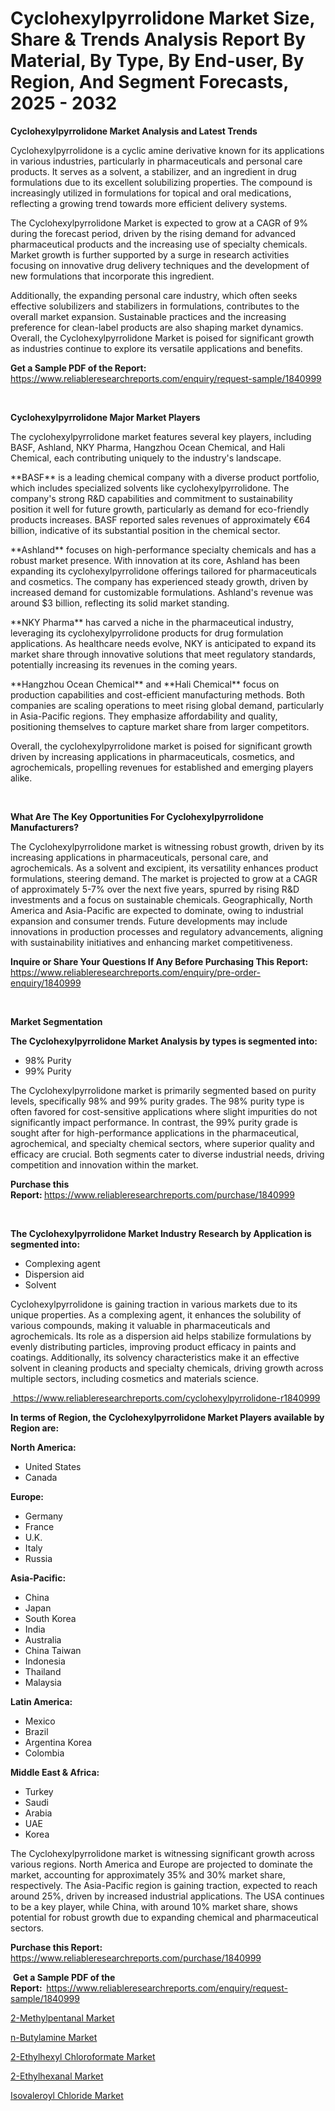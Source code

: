 <p><h1>Cyclohexylpyrrolidone Market Size, Share & Trends Analysis Report By Material, By Type, By End-user, By Region, And Segment Forecasts, 2025 - 2032</h1></p><p><strong>Cyclohexylpyrrolidone Market Analysis and Latest Trends</strong></p>
<p><p>Cyclohexylpyrrolidone is a cyclic amine derivative known for its applications in various industries, particularly in pharmaceuticals and personal care products. It serves as a solvent, a stabilizer, and an ingredient in drug formulations due to its excellent solubilizing properties. The compound is increasingly utilized in formulations for topical and oral medications, reflecting a growing trend towards more efficient delivery systems.</p><p>The Cyclohexylpyrrolidone Market is expected to grow at a CAGR of 9% during the forecast period, driven by the rising demand for advanced pharmaceutical products and the increasing use of specialty chemicals. Market growth is further supported by a surge in research activities focusing on innovative drug delivery techniques and the development of new formulations that incorporate this ingredient. </p><p>Additionally, the expanding personal care industry, which often seeks effective solubilizers and stabilizers in formulations, contributes to the overall market expansion. Sustainable practices and the increasing preference for clean-label products are also shaping market dynamics. Overall, the Cyclohexylpyrrolidone Market is poised for significant growth as industries continue to explore its versatile applications and benefits.</p></p>
<p><strong>Get a Sample PDF of the Report:&nbsp;</strong> <a href="https://www.reliableresearchreports.com/enquiry/request-sample/1840999?utm_campaign=32&utm_medium=2&utm_source=Github&utm_content=ia&utm_term=03022025&utm_id=cyclohexylpyrrolidone">https://www.reliableresearchreports.com/enquiry/request-sample/1840999</a></p>
<p>&nbsp;</p>
<p><strong>Cyclohexylpyrrolidone Major Market Players</strong></p>
<p><p>The cyclohexylpyrrolidone market features several key players, including BASF, Ashland, NKY Pharma, Hangzhou Ocean Chemical, and Hali Chemical, each contributing uniquely to the industry's landscape.</p><p>**BASF** is a leading chemical company with a diverse product portfolio, which includes specialized solvents like cyclohexylpyrrolidone. The company's strong R&D capabilities and commitment to sustainability position it well for future growth, particularly as demand for eco-friendly products increases. BASF reported sales revenues of approximately €64 billion, indicative of its substantial position in the chemical sector.</p><p>**Ashland** focuses on high-performance specialty chemicals and has a robust market presence. With innovation at its core, Ashland has been expanding its cyclohexylpyrrolidone offerings tailored for pharmaceuticals and cosmetics. The company has experienced steady growth, driven by increased demand for customizable formulations. Ashland's revenue was around $3 billion, reflecting its solid market standing.</p><p>**NKY Pharma** has carved a niche in the pharmaceutical industry, leveraging its cyclohexylpyrrolidone products for drug formulation applications. As healthcare needs evolve, NKY is anticipated to expand its market share through innovative solutions that meet regulatory standards, potentially increasing its revenues in the coming years.</p><p>**Hangzhou Ocean Chemical** and **Hali Chemical** focus on production capabilities and cost-efficient manufacturing methods. Both companies are scaling operations to meet rising global demand, particularly in Asia-Pacific regions. They emphasize affordability and quality, positioning themselves to capture market share from larger competitors.</p><p>Overall, the cyclohexylpyrrolidone market is poised for significant growth driven by increasing applications in pharmaceuticals, cosmetics, and agrochemicals, propelling revenues for established and emerging players alike.</p></p>
<p>&nbsp;</p>
<p><strong>What Are The Key Opportunities For Cyclohexylpyrrolidone Manufacturers?</strong></p>
<p><p>The Cyclohexylpyrrolidone market is witnessing robust growth, driven by its increasing applications in pharmaceuticals, personal care, and agrochemicals. As a solvent and excipient, its versatility enhances product formulations, steering demand. The market is projected to grow at a CAGR of approximately 5-7% over the next five years, spurred by rising R&D investments and a focus on sustainable chemicals. Geographically, North America and Asia-Pacific are expected to dominate, owing to industrial expansion and consumer trends. Future developments may include innovations in production processes and regulatory advancements, aligning with sustainability initiatives and enhancing market competitiveness.</p></p>
<p><strong>Inquire or Share Your Questions If Any Before Purchasing This Report:</strong> <a href="https://www.reliableresearchreports.com/enquiry/pre-order-enquiry/1840999?utm_campaign=32&utm_medium=2&utm_source=Github&utm_content=ia&utm_term=03022025&utm_id=cyclohexylpyrrolidone">https://www.reliableresearchreports.com/enquiry/pre-order-enquiry/1840999</a></p>
<p>&nbsp;</p>
<p><strong>Market Segmentation</strong></p>
<p><strong>The Cyclohexylpyrrolidone Market Analysis by types is segmented into:</strong></p>
<p><ul><li>98% Purity</li><li>99% Purity</li></ul></p>
<p><p>The Cyclohexylpyrrolidone market is primarily segmented based on purity levels, specifically 98% and 99% purity grades. The 98% purity type is often favored for cost-sensitive applications where slight impurities do not significantly impact performance. In contrast, the 99% purity grade is sought after for high-performance applications in the pharmaceutical, agrochemical, and specialty chemical sectors, where superior quality and efficacy are crucial. Both segments cater to diverse industrial needs, driving competition and innovation within the market.</p></p>
<p><strong>Purchase this Report:&nbsp;</strong><a href="https://www.reliableresearchreports.com/purchase/1840999?utm_campaign=32&utm_medium=2&utm_source=Github&utm_content=ia&utm_term=03022025&utm_id=cyclohexylpyrrolidone">https://www.reliableresearchreports.com/purchase/1840999</a></p>
<p>&nbsp;</p>
<p><strong>The Cyclohexylpyrrolidone Market Industry Research by Application is segmented into:</strong></p>
<p><ul><li>Complexing agent</li><li>Dispersion aid</li><li>Solvent</li></ul></p>
<p><p>Cyclohexylpyrrolidone is gaining traction in various markets due to its unique properties. As a complexing agent, it enhances the solubility of various compounds, making it valuable in pharmaceuticals and agrochemicals. Its role as a dispersion aid helps stabilize formulations by evenly distributing particles, improving product efficacy in paints and coatings. Additionally, its solvency characteristics make it an effective solvent in cleaning products and specialty chemicals, driving growth across multiple sectors, including cosmetics and materials science.</p></p>
<p><a href="https://www.reliableresearchreports.com/cyclohexylpyrrolidone-r1840999?utm_campaign=32&utm_medium=2&utm_source=Github&utm_content=ia&utm_term=03022025&utm_id=cyclohexylpyrrolidone">&nbsp;https://www.reliableresearchreports.com/cyclohexylpyrrolidone-r1840999</a></p>
<p><strong>In terms of Region, the Cyclohexylpyrrolidone Market Players available by Region are:</strong></p>
<p>
    <p> <strong> North America: </strong>
        <ul>
            <li>United States</li>
            <li>Canada</li>
        </ul>
        </p> 
    <p> <strong> Europe: </strong>
        <ul>
            <li>Germany</li>
            <li>France</li>
            <li>U.K.</li>
            <li>Italy</li>
            <li>Russia</li>
        </ul>
        </p> 
    <p> <strong> Asia-Pacific: </strong>
        <ul>
            <li>China</li>
            <li>Japan</li>
            <li>South Korea</li>
            <li>India</li>
            <li>Australia</li>
            <li>China Taiwan</li>
            <li>Indonesia</li>
            <li>Thailand</li>
            <li>Malaysia</li>
        </ul>
        </p> 
    <p> <strong> Latin America: </strong>
        <ul>
            <li>Mexico</li>
            <li>Brazil</li>
            <li>Argentina Korea</li>
            <li>Colombia</li>
        </ul>
        </p> 
    <p> <strong> Middle East & Africa: </strong>
        <ul>
            <li>Turkey</li>
            <li>Saudi</li>
            <li>Arabia</li>
            <li>UAE</li>
            <li>Korea</li>
        </ul>
    </p>
    </p>
<p><p>The Cyclohexylpyrrolidone market is witnessing significant growth across various regions. North America and Europe are projected to dominate the market, accounting for approximately 35% and 30% market share, respectively. The Asia-Pacific region is gaining traction, expected to reach around 25%, driven by increased industrial applications. The USA continues to be a key player, while China, with around 10% market share, shows potential for robust growth due to expanding chemical and pharmaceutical sectors.</p></p>
<p><strong>Purchase this Report: </strong><a href="https://www.reliableresearchreports.com/purchase/1840999?utm_campaign=32&utm_medium=2&utm_source=Github&utm_content=ia&utm_term=03022025&utm_id=cyclohexylpyrrolidone">https://www.reliableresearchreports.com/purchase/1840999</a></p>
<p>&nbsp;<strong>Get a Sample PDF of the Report:&nbsp;&nbsp;</strong><a href="https://www.reliableresearchreports.com/enquiry/request-sample/1840999?utm_campaign=32&utm_medium=2&utm_source=Github&utm_content=ia&utm_term=03022025&utm_id=cyclohexylpyrrolidone">https://www.reliableresearchreports.com/enquiry/request-sample/1840999</a></p>
<p><strong></strong></p>
<p><p><a href="https://github.com/boisetwa16/Market-Research-Report-List-1/blob/main/2-methylpentanal-market.md?utm_campaign=32&utm_medium=2&utm_source=Github&utm_content=ia&utm_term=03022025&utm_id=cyclohexylpyrrolidone">2-Methylpentanal Market</a></p><p><a href="https://github.com/zupankocka/Market-Research-Report-List-1/blob/main/n-butylamine-market.md?utm_campaign=32&utm_medium=2&utm_source=Github&utm_content=ia&utm_term=03022025&utm_id=cyclohexylpyrrolidone">n-Butylamine Market</a></p><p><a href="https://github.com/donnettaletizia/Market-Research-Report-List-1/blob/main/2-ethylhexyl-chloroformate-market.md?utm_campaign=32&utm_medium=2&utm_source=Github&utm_content=ia&utm_term=03022025&utm_id=cyclohexylpyrrolidone">2-Ethylhexyl Chloroformate Market</a></p><p><a href="https://github.com/bogganbillie6969/Market-Research-Report-List-1/blob/main/2-ethylhexanal-market.md?utm_campaign=32&utm_medium=2&utm_source=Github&utm_content=ia&utm_term=03022025&utm_id=cyclohexylpyrrolidone">2-Ethylhexanal Market</a></p><p><a href="https://github.com/alberthagorsuch/Market-Research-Report-List-1/blob/main/isovaleroyl-chloride-market.md?utm_campaign=32&utm_medium=2&utm_source=Github&utm_content=ia&utm_term=03022025&utm_id=cyclohexylpyrrolidone">Isovaleroyl Chloride Market</a></p></p>